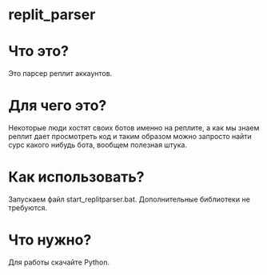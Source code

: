 # replit_parser
# Что это?
Это парсер реплит аккаунтов.
# Для чего это?
Некоторые люди хостят своих ботов именно на реплите, а как мы знаем реплит дает просмотреть код и таким образом можно запросто найти сурс какого нибудь бота, вообщем полезная штука.
# Как использовать?
Запускаем файл start_replitparser.bat. Дополнительные библиотеки не требуются.
# Что нужно?
Для работы скачайтe Python.
